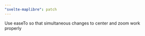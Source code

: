 ```yaml
---
"svelte-maplibre": patch
---
```


Use easeTo so that simultaneous changes to center and zoom work properly
